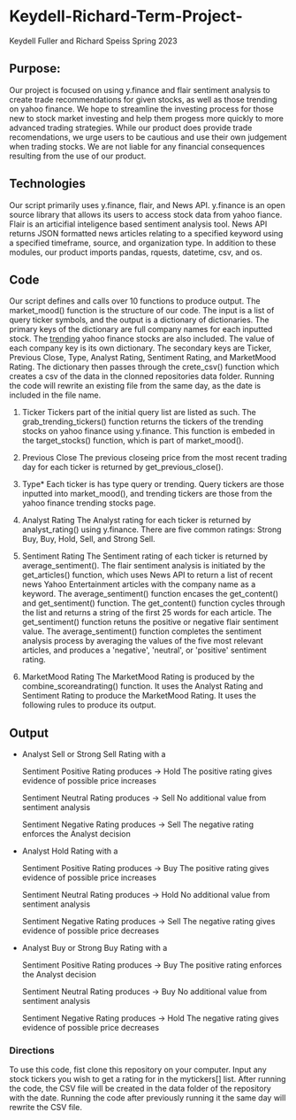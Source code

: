 # Keydell-Richard-Term-Project-

Keydell Fuller and Richard Speiss
Spring 2023


## Purpose:

Our project is focused on using y.finance and flair sentiment analysis to create trade recommendations for given stocks, as well as those trending on yahoo finance. We hope to streamline the investing process for those new to stock market investing and help them progess more quickly to more advanced trading strategies. While our product does provide trade recomendations, we urge users to be cautious and use their own judgement when trading stocks. We are not liable for any financial consequences resulting from the use of our product. 

## Technologies
Our script primarily uses y.finance, flair, and News API. y.finance is an open source library that allows its users to access stock data from yahoo fiance. Flair is an articifial inteligence based sentiment analysis tool. News API returns JSON formatted news articles relating to a specified keyword using a specified timeframe, source, and organization type. In addition to these modules, our product imports pandas, rquests, datetime, csv, and os.  


## Code
Our script defines and calls over 10 functions to produce output. The market_mood() function is the structure of our code. The input is a list of query ticker symbols, and the output is a dictionary of dictionaries. The primary keys of the dictionary are full company names for each inputted stock. The [trending](https://finance.yahoo.com/trending-tickers) yahoo finance stocks are also included. The value of each company key is its own dictionary. The secondary keys are Ticker, Previous Close, Type, Analyst Rating, Sentiment Rating, and MarketMood Rating. The dictionary then passes through the crete_csv() function which creates a csv of the data in the clonned repositories data folder. Running the code will rewrite an existing file from the same day, as the date is included in the file name. 

1. Ticker
Tickers part of the initial query list are listed as such. The grab_trending_tickers() function returns the tickers of the trending stocks on yahoo finance using y.finance. This function is embeded in the target_stocks() function, which is part of market_mood(). 

2. Previous Close
The previous closeing price from the most recent trading day for each ticker is returned by get_previous_close(). 

3. Type*
Each ticker is has type query or trending. Query tickers are those inputted into market_mood(), and trending tickers are those from the yahoo finance trending stocks page.

4. Analyst Rating
The Analyst rating for each ticker is returned by analyst_rating() using y.finance. There are five common ratings: Strong Buy, Buy, Hold, Sell, and Strong Sell. 

5. Sentiment Rating
The Sentiment rating of each ticker is returned by average_sentiment(). The flair sentiment analysis is initiated by the get_articles() function, which uses News API to return a list of recent news Yahoo Entertainment articles with the company name as a keyword. The average_sentiment() function encases the get_content() and get_sentiment() function. The get_content() function cycles through the list and returns a string of the first 25 words for each article. The get_sentiment() function retuns the positive or negative flair sentiment value. The average_sentiment() function completes the sentiment analysis process by averaging the values of the five most relevant articles, and produces a 'negative', 'neutral', or 'positive' sentiment rating. 

6. MarketMood Rating
The MarketMood Rating is produced by the combine_scoreandrating() function. It uses the Analyst Rating and Sentiment Rating to produce the MarketMood Rating. It uses the following rules to produce its output. 

## Output 

* Analyst Sell or Strong Sell Rating with a

    Sentiment Positive Rating produces → Hold
    The positive rating gives evidence of possible price increases

    Sentiment Neutral Rating produces → Sell
    No additional value from sentiment analysis 

    Sentiment Negative Rating produces → Sell
    The negative rating enforces the Analyst decision 

        
* Analyst Hold Rating with a

    Sentiment Positive Rating produces → Buy
    The positive rating gives evidence of possible price increases

    Sentiment Neutral Rating produces → Hold
    No additional value from sentiment analysis 

    Sentiment Negative Rating produces → Sell
    The negative rating gives evidence of possible price decreases 


* Analyst Buy or Strong Buy Rating with a

    Sentiment Positive Rating produces → Buy
    The positive rating enforces the Analyst decision 

    Sentiment Neutral Rating produces → Buy
    No additional value from sentiment analysis 

    Sentiment Negative Rating produces → Hold
    The negative rating gives evidence of possible price decreases 


### Directions
To use this code, fist clone this repository on your computer. Input any stock tickers you wish to get a rating for in the mytickers[] list. After running the code, the CSV file will be created in the data folder of the repository with the date. Running the code after previously running it the same day will rewrite the CSV file. 